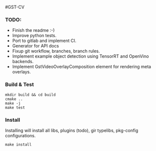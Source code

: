#GST-CV

### TODO:

* Finish the readme :-)
* Improve python tests.
* Port to gitlab and implement CI.
* Generator for API docs
* Fixup git workflow, branches, branch rules.
* Implement example object detection using TensorRT and OpenVino backends.
* Implement GstVideoOverlayComposition element for rendering meta overlays.

### Build & Test

```shell script
mkdir build && cd build
cmake ..
make -j
make test
```

### Install
Installing will install all libs, plugins (todo), gir typelibs, pkg-config configurations.
 ```shell script
make install
```
